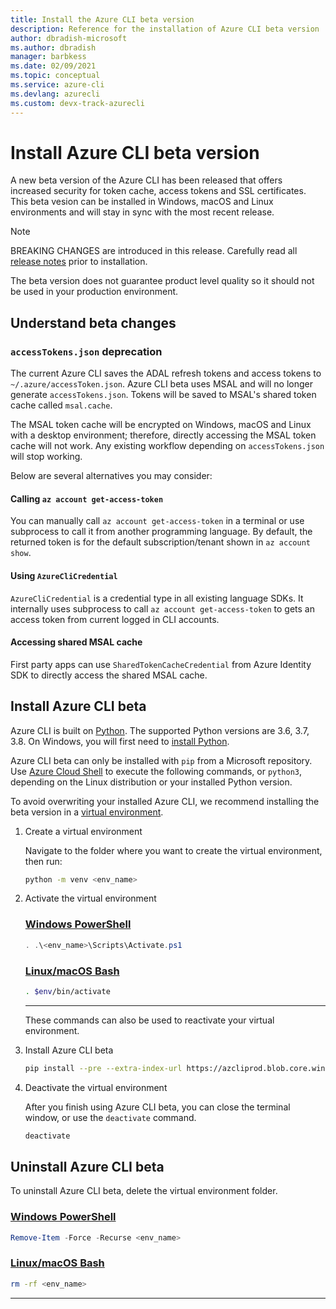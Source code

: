 ```yaml
---
title: Install the Azure CLI beta version
description: Reference for the installation of Azure CLI beta version
author: dbradish-microsoft
ms.author: dbradish
manager: barbkess
ms.date: 02/09/2021
ms.topic: conceptual
ms.service: azure-cli
ms.devlang: azurecli 
ms.custom: devx-track-azurecli
---
```


# Install Azure CLI beta version

A new beta version of the Azure CLI has been released that offers increased security for token cache, access tokens and SSL certificates.  This beta vesion can be installed in Windows, macOS and Linux environments and will stay in sync with the most recent release.

> [!NOTE]
>
>  BREAKING CHANGES are introduced in this release.  Carefully read all [release notes](/cli/azure/release-notes-azure-cli?tabs=azure-cli-beta) prior to installation.
>
> The beta version does not guarantee product level quality so it should not be used in your production environment.

## Understand beta changes

### `accessTokens.json` deprecation

The current Azure CLI saves the ADAL refresh tokens and access tokens to `~/.azure/accessToken.json`. Azure CLI beta uses MSAL and will no longer generate `accessTokens.json`.  Tokens will be saved to MSAL's shared token cache called `msal.cache`. 

The MSAL token cache will be encrypted on Windows, macOS and Linux with a desktop environment; therefore, directly accessing the MSAL token cache will not work. Any existing workflow depending on `accessTokens.json` will stop working.

Below are several alternatives you may consider: 

#### Calling `az account get-access-token`

You can manually call `az account get-access-token` in a terminal or use subprocess to call it from another programming language. By default, the returned token is for the default subscription/tenant shown in `az account show`.

#### Using `AzureCliCredential`

`AzureCliCredential` is a credential type in all existing language SDKs. It internally uses subprocess to call `az account get-access-token` to gets an access token from current logged in CLI accounts. 

#### Accessing shared MSAL cache

First party apps can use `SharedTokenCacheCredential` from Azure Identity SDK to directly access the shared MSAL cache.

## Install Azure CLI beta

Azure CLI is built on [Python](https://www.python.org/). The supported Python versions are 3.6, 3.7, 3.8. On Windows, you will first need to [install Python](https://www.python.org/downloads/windows/).

Azure CLI beta can only be installed with `pip` from a Microsoft repository.  Use [Azure Cloud Shell](https://shell.azure.com) to execute the following commands, or `python3`, depending on the Linux distribution or your installed Python version.

To avoid overwriting your installed Azure CLI, we recommend installing the beta version in a [virtual environment](https://docs.python.org/3/tutorial/venv.html).

1. Create a virtual environment

   Navigate to the folder where you want to create the virtual environment, then run:

   ```bash
   python -m venv <env_name>
   ```

1. Activate the virtual environment

      ### [Windows PowerShell](#tab/powershell)

   ```powershell
   . .\<env_name>\Scripts\Activate.ps1
   ```

   ### [Linux/macOS Bash](#tab/bash)

   ```bash
   . $env/bin/activate
   ```
   ---
   These commands can also be used to reactivate your virtual environment.

1. Install Azure CLI beta

   ```bash
   pip install --pre --extra-index-url https://azcliprod.blob.core.windows.net/beta/simple/ azure-cli
   ```

1. Deactivate the virtual environment

   After you finish using Azure CLI beta, you can close the terminal window, or use the `deactivate` command.

   ```bash
   deactivate
   ```

## Uninstall Azure CLI beta

To uninstall Azure CLI beta, delete the virtual environment folder.

### [Windows PowerShell](#tab/powershell)

```powershell
Remove-Item -Force -Recurse <env_name>
```

### [Linux/macOS Bash](#tab/bash)

```bash
rm -rf <env_name>
```

---
